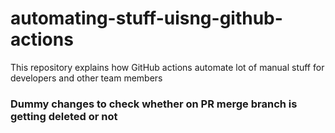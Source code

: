 # automating-stuff-uisng-github-actions
This repository explains how GitHub actions automate lot of manual stuff for developers and other team members

### Dummy changes to check whether on PR merge branch is getting deleted or not
